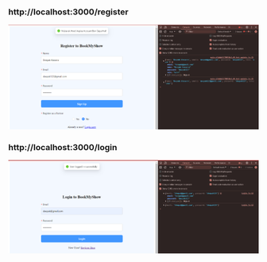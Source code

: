 

### http://localhost:3000/register
![Registration Page](./assets/register.png)

### http://localhost:3000/login
![Login Page](./assets/login.png)

